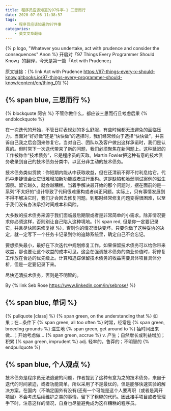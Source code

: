 ```yaml
---
title: 程序员应该知道的97件事-1 三思而行 
date: 2020-07-08 11:38:57
tags: 
	- 程序员应该知道的97件事
categories:
	- 英文文章翻译
---
```


{% p logo, "Whatever you undertake, act with prudence and consider the consequences" Anon %}
开启对「97 Things Every Programmer Should Know」的翻译，今天是第一篇「Act with Prudence」

<!-- more -->
原文链接：{% link Act with Prudence https://97-things-every-x-should-know.gitbooks.io/97-things-every-programmer-should-know/content/en/thing_01/  %}

## {% span blue, 三思而行 %}

{% blockquote 阿农 %}
不管你做什么，都应该三思而行且考虑后果
{% endblockquote %}

在一次迭代的开始，不管日程表规划的多么舒服，有些时候都无法避免的面临压力。当面对“好好做”还是“快快做”的选择时，我们经常倾向于选择“快快做”，并告诉自己我之后会回来修复它。当对自己、团队以及客户做出这样承诺时，我们是认真的。但时常下一次迭代带来了新的问题，我们必须聚焦在新问题上。这种延迟的工作被称作“技术债务”，它是程序员的天敌。Martin Fowler把这种有意的技术债务收录到自己的技术债务分类中，以区分非主动的技术债务。

技术债务类似贷款：你短期内能从中获取收益，但在还清前不得不付利息给它。代码中走捷径会让它很难增加新功能或者进行重构。这是缺陷和脆弱测试案例的滋生源泉。留它越久，就会越糟糕。当着手解决最开始的那个问题时，摆在面前的是一系列“不太好的”设计导致了代码很难重构或者纠正问题。实际上，只有事情发展到不得不解决它时，我们才会回去修复问题。到那时经常修复问题变得很困难，以至于我们没有办法承担时间成本和风险。

大多数的技术债务来源于我们面临最后期限或者是非常简单的小需求。除非情况要求你必须这样，否则别让自己陷入这种境地。{% span red, 但是你一定要记录它，并且尽快回来修复掉 %}，否则你的情况很快变坏。只要你做了这种妥协的决定，就一定写下一个任务卡记录到你的追踪系统里，确定自己不会忘记。

要想损失最小，最好在下次迭代中规划修复工作。如果保留技术债务可以给你带来收益，那也要让这个收益的成本可见。这会在强调技术债务的商业价值时，将修复工作放在合适的优先级上。计算和追踪保留技术债务的收益需要具体项目具体分析，但是一定要记录下来。

尽快还清技术债务，否则是不明智的。

By {% link Seb Rose https://www.linkedin.com/in/sebrose/ %}

## {% span blue, 单词 %}
{% pullquote [class] %}
{% span green, on the understanding that %}  如果；在...条件下
{% span green, all too often %}  时常，经常是
{% span green, breeding grounds %}  滋生地
{% span green, get around to %}  抽时间出来做...；开始考虑做...
{% span green, accrue %}  v. 产生；自然增长或利益增加；积累
{% span green, imprudent %} adj. 轻率的，鲁莽的；不明智的
{% endpullquote %}

## {% span blue, 个人观点 %}
技术债务是程序员无法逃避的问题，作者提到了这种有意为之的技术债务，来自于迭代的时间紧迫，或者功能简单，所以采用了不是最优的，但是能够快速实验的解决方案。在国内（不确定国外有没有)还有一个可能是这个人要离职（或者是离开项目）不会考虑后续维护之类的事情，留下了粗糙的代码。因此接手项目或者管理手下时，注意这样的情况，自身也尽量避免成为这样糟糕的程序员。
